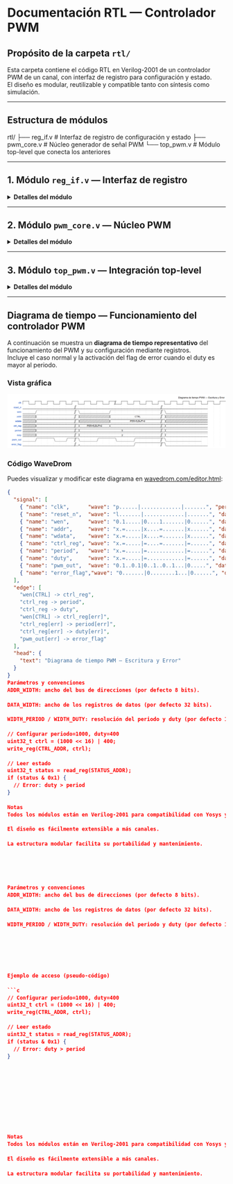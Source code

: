 # Documentación RTL — Controlador PWM

## Propósito de la carpeta `rtl/`

Esta carpeta contiene el código RTL en Verilog-2001 de un controlador PWM de un canal, con interfaz de registro para configuración y estado.  
El diseño es modular, reutilizable y compatible tanto con síntesis como simulación.

---

## Estructura de módulos
rtl/
├── reg_if.v # Interfaz de registro de configuración y estado
├── pwm_core.v # Núcleo generador de señal PWM
└── top_pwm.v # Módulo top-level que conecta los anteriores



---

## 1. Módulo `reg_if.v` — Interfaz de registro

<details>
<summary><strong>Detalles del módulo</strong></summary>

Gestiona el acceso del procesador o bus de control a dos registros:
- **CTRL**: para configurar el valor del periodo y el ciclo de trabajo (duty cycle).
- **STATUS**: para reportar errores y el estado del módulo.

### Puertos principales

| Señal        | Dirección | Ancho                | Descripción                             |
|--------------|-----------|----------------------|-----------------------------------------|
| `clk`        | in        | 1                    | Reloj                                   |
| `reset_n`    | in        | 1                    | Reset activo bajo                       |
| `addr`       | in        | `ADDR_WIDTH`         | Dirección de acceso a registro          |
| `wdata`      | in        | `DATA_WIDTH`         | Datos de escritura                      |
| `rdata`      | out       | `DATA_WIDTH`         | Datos de lectura                        |
| `wen`        | in        | 1                    | Habilitación de escritura               |
| `ren`        | in        | 1                    | Habilitación de lectura                 |
| `ctrl`       | out       | `DATA_WIDTH`         | Valor actual del registro CTRL          |
| `status_in`  | in        | `DATA_WIDTH`         | Flags de error generados internamente   |
| `status`     | out       | `DATA_WIDTH`         | Valor actual de STATUS                  |

### Mapeo de registros

- **CTRL** (offset `0x00`):  
  - `[31:16]` → Período del PWM  
  - `[15:0]`  → Duty cycle (ancho de pulso)
- **STATUS** (offset `0x04`):  
  - `[0]`     → Flag de error (`duty > period`)  
  - `[31:1]`  → Reservado (0)
</details>

---

## 2. Módulo `pwm_core.v` — Núcleo PWM

<details>
<summary><strong>Detalles del módulo</strong></summary>

Genera la señal PWM a partir de dos parámetros:
- **Periodo:** Valor máximo del contador antes de reiniciar el ciclo PWM.
- **Duty cycle:** Ancho del pulso alto en cada periodo.

### Puertos principales

| Señal      | Dirección | Ancho           | Descripción                       |
|------------|-----------|-----------------|-----------------------------------|
| `clk`      | in        | 1               | Reloj                             |
| `reset_n`  | in        | 1               | Reset activo bajo                 |
| `period`   | in        | `WIDTH_PERIOD`  | Período del PWM                   |
| `duty`     | in        | `WIDTH_DUTY`    | Duty cycle (ancho de pulso alto)  |
| `pwm_out`  | out       | 1               | Salida digital PWM                |

### Descripción funcional

- El módulo contiene un contador que avanza con cada flanco de reloj.
- Cuando el contador llega a `period-1`, se reinicia a 0.
- La salida `pwm_out` está en alto (`1`) mientras `counter < duty`, y en bajo (`0`) el resto del periodo.
</details>

---

## 3. Módulo `top_pwm.v` — Integración top-level

<details>
<summary><strong>Detalles del módulo</strong></summary>

- Conecta la interfaz de registro y el núcleo PWM.
- Extrae de `CTRL` los valores de periodo y duty.
- Genera un flag de error si `duty > period`.
- Expone todo a través de una interfaz estándar.
</details>

---

## Diagrama de tiempo — Funcionamiento del controlador PWM

A continuación se muestra un **diagrama de tiempo representativo** del funcionamiento del PWM y su configuración mediante registros.  
Incluye el caso normal y la activación del flag de error cuando el duty es mayor al periodo.

### Vista gráfica

<!-- Inserta aquí la imagen exportada de WaveDrom -->
![Diagrama de tiempo PWM](Diagrama_de_Tiempo.png)

### Código WaveDrom

Puedes visualizar y modificar este diagrama en [wavedrom.com/editor.html](https://wavedrom.com/editor.html):

```json
{
  "signal": [
    { "name": "clk",      "wave": "p......|.............|.......", "period": 2 },
    { "name": "reset_n",  "wave": "l.......|.............|.......", "data": ["RESET"] },
    { "name": "wen",      "wave": "0.1.....|0....1.......|0......", "data": ["", "W", "", "", "W"] },
    { "name": "addr",     "wave": "x.=.....|x....=.......|x......", "data": ["", "CTRL", "", "", "CTRL"] },
    { "name": "wdata",    "wave": "x.=.....|x....=.......|x......", "data": ["", "PER=5,DUT=2", "", "", "PER=4,DUT=7"] },
    { "name": "ctrl_reg", "wave": "x.=.....|=....=.......|=......", "data": ["", "PER=5,DUT=2", "", "", "PER=4,DUT=7"] },
    { "name": "period",   "wave": "x.=.....|=............|=......", "data": ["", 5, "", "", 4] },
    { "name": "duty",     "wave": "x.=.....|=............|=......", "data": ["", 2, "", "", 7] },
    { "name": "pwm_out",  "wave": "0.1..0.1|0..1..0..1...|0.....", "data": ["PWM OK", "", "", "PWM Error"] },
    { "name": "error_flag","wave": "0.......|0........1...|0......", "data": ["", "", "Duty>Error"] }
  ],
  "edge": [
    "wen[CTRL] -> ctrl_reg",
    "ctrl_reg -> period",
    "ctrl_reg -> duty",
    "wen[CTRL] -> ctrl_reg[err]",
    "ctrl_reg[err] -> period[err]",
    "ctrl_reg[err] -> duty[err]",
    "pwm_out[err] -> error_flag"
  ],
  "head": {
    "text": "Diagrama de tiempo PWM — Escritura y Error"
  }
}
Parámetros y convenciones
ADDR_WIDTH: ancho del bus de direcciones (por defecto 8 bits).

DATA_WIDTH: ancho de los registros de datos (por defecto 32 bits).

WIDTH_PERIOD / WIDTH_DUTY: resolución del periodo y duty (por defecto 16 bits).

// Configurar periodo=1000, duty=400
uint32_t ctrl = (1000 << 16) | 400;
write_reg(CTRL_ADDR, ctrl);

// Leer estado
uint32_t status = read_reg(STATUS_ADDR);
if (status & 0x1) {
  // Error: duty > period
}

Notas
Todos los módulos están en Verilog-2001 para compatibilidad con Yosys y otros sintetizadores.

El diseño es fácilmente extensible a más canales.

La estructura modular facilita su portabilidad y mantenimiento.





Parámetros y convenciones
ADDR_WIDTH: ancho del bus de direcciones (por defecto 8 bits).

DATA_WIDTH: ancho de los registros de datos (por defecto 32 bits).

WIDTH_PERIOD / WIDTH_DUTY: resolución del periodo y duty (por defecto 16 bits).






Ejemplo de acceso (pseudo-código)

```c
// Configurar periodo=1000, duty=400
uint32_t ctrl = (1000 << 16) | 400;
write_reg(CTRL_ADDR, ctrl);

// Leer estado
uint32_t status = read_reg(STATUS_ADDR);
if (status & 0x1) {
  // Error: duty > period
}










Notas
Todos los módulos están en Verilog-2001 para compatibilidad con Yosys y otros sintetizadores.

El diseño es fácilmente extensible a más canales.

La estructura modular facilita su portabilidad y mantenimiento.